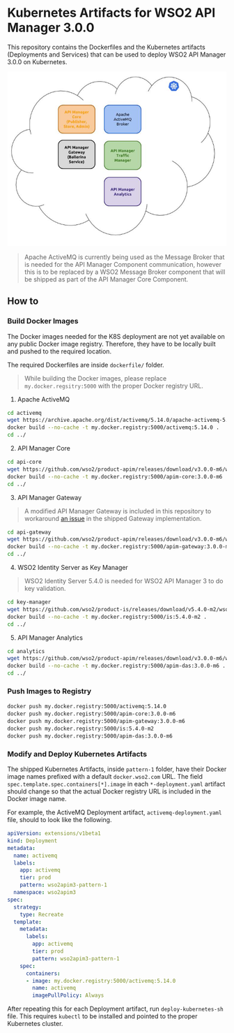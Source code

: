 # Kubernetes Artifacts for WSO2 API Manager 3.0.0

This repository contains the Dockerfiles and the Kubernetes artifacts (Deployments and Services) that can be used to deploy WSO2 API Manager 3.0.0 on Kubernetes.

![WSO2 API Manager 3 Deployment](img/apim3-pattern.jpg)

> Apache ActiveMQ is currently being used as the Message Broker that is needed for the API Manager Component communication, however this is to be replaced by a WSO2 Message Broker component that will be shipped as part of the API Manager Core Component.

## How to

### Build Docker Images
The Docker images needed for the K8S deployment are not yet available on any public Docker image registry. Therefore, they have to be locally built and pushed to the required location.

The required Dockerfiles are inside `dockerfile/` folder.

> While building the Docker images, please replace `my.docker.regsitry:5000` with the proper Docker registry URL.

1. Apache ActiveMQ
```bash
cd activemq
wget https://archive.apache.org/dist/activemq/5.14.0/apache-activemq-5.14.0-bin.tar.gz
docker build --no-cache -t my.docker.registry:5000/activemq:5.14.0 .
cd ../
```
2. API Manager Core
```bash
cd api-core
wget https://github.com/wso2/product-apim/releases/download/v3.0.0-m6/wso2apim-3.0.0-m6.zip
docker build --no-cache -t my.docker.registry:5000/apim-core:3.0.0-m6 .
cd ../
```
3. API Manager Gateway
>A modified API Manager Gateway is included in this repository to workaround [an issue](https://github.com/wso2/product-apim/issues/1509) in the shipped Gateway implementation.
```bash
cd api-gateway
wget https://github.com/wso2/product-apim/releases/download/v3.0.0-m6/wso2apim-gateway-3.0.0-m6.zip
docker build --no-cache -t my.docker.registry:5000/apim-gateway:3.0.0-m6 .
cd ../
```
4. WSO2 Identity Server as Key Manager
> WSO2 Identity Server 5.4.0 is needed for WSO2 API Manager 3 to do key validation.
```bash
cd key-manager
wget https://github.com/wso2/product-is/releases/download/v5.4.0-m2/wso2is-5.4.0-m2.zip
docker build --no-cache -t my.docker.registry:5000/is:5.4.0-m2 .
cd ../
```
5. API Manager Analytics
```bash
cd analytics
wget https://github.com/wso2/product-apim/releases/download/v3.0.0-m6/wso2apim-das-3.0.0-m6.zip
docker build --no-cache -t my.docker.registry:5000/apim-das:3.0.0-m6 .
cd ../
```

### Push Images to Registry
```bash
docker push my.docker.registry:5000/activemq:5.14.0
docker push my.docker.registry:5000/apim-core:3.0.0-m6
docker push my.docker.registry:5000/apim-gateway:3.0.0-m6
docker push my.docker.registry:5000/is:5.4.0-m2
docker push my.docker.registry:5000/apim-das:3.0.0-m6
```

### Modify and Deploy Kubernetes Artifacts
The shipped Kubernetes Artifacts, inside `pattern-1` folder, have their Docker image names prefixed with a default `docker.wso2.com` URL. The field `spec.template.spec.containers[*].image` in each `*-deployment.yaml` artifact should change so that the actual Docker registry URL is included in the Docker image name.

For example, the ActiveMQ Deployment artifact, `activemq-deployment.yaml` file, should to look like the following.
```yaml
apiVersion: extensions/v1beta1
kind: Deployment
metadata:
  name: activemq
  labels:
    app: activemq
    tier: prod
    pattern: wso2apim3-pattern-1
  namespace: wso2apim3
spec:
  strategy:
    type: Recreate
  template:
    metadata:
      labels:
        app: activemq
        tier: prod
        pattern: wso2apim3-pattern-1
    spec:
      containers:
      - image: my.docker.registry:5000/activemq:5.14.0
        name: activemq
        imagePullPolicy: Always

```

After repeating this for each Deployment artifact, run `deploy-kubernetes-sh` file. This requires `kubectl` to be installed and pointed to the proper Kubernetes cluster.
